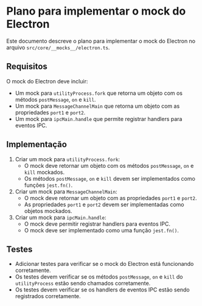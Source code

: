 # Plano para implementar o mock do Electron

Este documento descreve o plano para implementar o mock do Electron no arquivo `src/core/__mocks__/electron.ts`.

## Requisitos

O mock do Electron deve incluir:

*   Um mock para `utilityProcess.fork` que retorna um objeto com os métodos `postMessage`, `on` e `kill`.
*   Um mock para `MessageChannelMain` que retorna um objeto com as propriedades `port1` e `port2`.
*   Um mock para `ipcMain.handle` que permite registrar handlers para eventos IPC.

## Implementação

1.  Criar um mock para `utilityProcess.fork`:
    *   O mock deve retornar um objeto com os métodos `postMessage`, `on` e `kill` mockados.
    *   Os métodos `postMessage`, `on` e `kill` devem ser implementados como funções `jest.fn()`.
2.  Criar um mock para `MessageChannelMain`:
    *   O mock deve retornar um objeto com as propriedades `port1` e `port2`.
    *   As propriedades `port1` e `port2` devem ser implementadas como objetos mockados.
3.  Criar um mock para `ipcMain.handle`:
    *   O mock deve permitir registrar handlers para eventos IPC.
    *   O mock deve ser implementado como uma função `jest.fn()`.

## Testes

*   Adicionar testes para verificar se o mock do Electron está funcionando corretamente.
*   Os testes devem verificar se os métodos `postMessage`, `on` e `kill` do `utilityProcess` estão sendo chamados corretamente.
*   Os testes devem verificar se os handlers de eventos IPC estão sendo registrados corretamente.